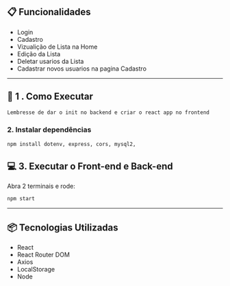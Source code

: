 ## 📋 Funcionalidades
- Login
- Cadastro
- Vizualição de Lista na Home
- Edição da Lista
- Deletar usarios da Lista
- Cadastrar novos usuarios na pagina Cadastro

---
## 🚀 1 . Como Executar
```bash
Lembresse de dar o init no backend e criar o react app no frontend
```

### 2. Instalar dependências

```bash
npm install dotenv, express, cors, mysql2, 
```

## 💻 3. Executar o Front-end e Back-end

Abra 2 terminais e rode:

```bash
npm start
```

--- 
## 📦 Tecnologias Utilizadas

- React
- React Router DOM
- Axios
- LocalStorage
- Node

